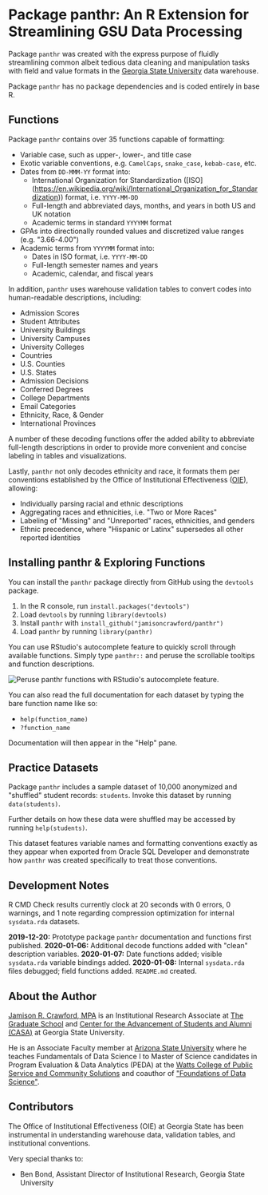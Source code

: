 # Package panthr: An R Extension for Streamlining GSU Data Processing

Package `panthr` was created with the express purpose of fluidly streamlining 
common albeit tedious data cleaning and manipulation tasks with field and value 
formats in the [Georgia State University](https://www.gsu.edu/) data warehouse.

Package `panthr` has no package dependencies and is coded entirely in base R.

## Functions

Package `panthr` contains over 35 functions capable of formatting:

* Variable case, such as upper-, lower-, and title case
* Exotic variable conventions, e.g. `CamelCaps`, `snake_case`, `kebab-case`, etc.
* Dates from `DD-MMM-YY` format into: 
    - International Organization for Standardization ([ISO]
    (https://en.wikipedia.org/wiki/International_Organization_for_Standardization)) format, i.e. `YYYY-MM-DD`
    - Full-length and abbreviated days, months, and years in both US and UK notation
    - Academic terms in standard `YYYYMM` format
* GPAs into directionally rounded values and discretized value ranges (e.g. "3.66-4.00")
* Academic terms from `YYYYMM` format into:
    - Dates in ISO format, i.e. `YYYY-MM-DD`
    - Full-length semester names and years
    - Academic, calendar, and fiscal years
    
In addition, `panthr` uses warehouse validation tables to convert codes into human-readable descriptions, including: 
    
* Admission Scores
* Student Attributes
* University Buildings
* University Campuses
* University Colleges
* Countries
* U.S. Counties
* U.S. States
* Admission Decisions
* Conferred Degrees
* College Departments
* Email Categories
* Ethnicity, Race, & Gender
* International Provinces

A number of these decoding functions offer the added ability to abbreviate full-length descriptions 
in order to provide more convenient and concise labeling in tables and visualizations.

Lastly, `panthr` not only decodes ethnicity and race, it formats them per conventions 
established by the Office of Institutional Effectiveness ([OIE](https://oie.gsu.edu/)), allowing:

* Individually parsing racial and ethnic descriptions
* Aggregating races and ethnicities, i.e. "Two or More Races"
* Labeling of "Missing" and "Unreported" races, ethnicities, and genders
* Ethnic precedence, where "Hispanic or Latinx" supersedes all other reported identities

## Installing panthr & Exploring Functions

You can install the `panthr` package directly from GitHub using the `devtools` package.

1. In the R console, run `install.packages("devtools")`
2. Load `devtools` by running `library(devtools)`
3. Install `panthr` with `install_github("jamisoncrawford/panthr")`
4. Load `panthr` by running `library(panthr)`

You can use RStudio's autocomplete feature to quickly scroll through available functions.
Simply type `panthr::` and peruse the scrollable tooltips and function descriptions.

![Peruse panthr functions with RStudio's autocomplete feature.](https://i.imgur.com/JqCua8H.jpg)

You can also read the full documentation for each dataset by typing the bare function name like so:

* `help(function_name)`
* `?function_name`

Documentation will then appear in the "Help" pane.

## Practice Datasets

Package `panthr` includes a sample dataset of 10,000 anonymized and "shuffled" student records: `students`. 
Invoke this dataset by running `data(students)`.

Further details on how these data were shuffled may be accessed by running `help(students)`.

This dataset features variable names and formatting conventions exactly as they 
appear when exported from Oracle SQL Developer and demonstrate how `panthr` was 
created specifically to treat those conventions.

## Development Notes

R CMD Check results currently clock at 20 seconds with 0 errors, 0 warnings, and
1 note regarding compression optimization for internal `sysdata.rda` datasets.

**2019-12-20:** Prototype package `panthr` documentation and functions first published.
**2020-01-06:** Additional decode functions added with "clean" description variables.
**2020-01-07:** Date functions added; visible `sysdata.rda` variable bindings added.
**2020-01-08:** Internal `sysdata.rda` files debugged; field functions added. `README.md` created.

## About the Author

[Jamison R. Crawford, MPA](https://www.linkedin.com/in/jamisoncrawford/) is an 
Institutional Research Associate at [The Graduate School](https://graduate.gsu.edu/) 
and [Center for the Advancement of Students and Alumni (CASA)](https://casa.gsu.edu/) 
at Georgia State University. 

He is an Associate Faculty member at [Arizona State University](https://www.asu.edu/) 
where he teaches Fundamentals of Data Science I to Master of Science candidates in
Program Evaluation & Data Analytics (PEDA) at the [Watts College of Public Service 
and Community Solutions](https://publicservice.asu.edu/) and coauthor of ["Foundations of
Data Science"](https://ds4ps.org/cpp-526-fall-2019/).

## Contributors

The Office of Institutional Effectiveness (OIE) at Georgia State has been instrumental 
in understanding warehouse data, validation tables, and institutional conventions.

Very special thanks to:

* Ben Bond, Assistant Director of Institutional Research, Georgia State University

